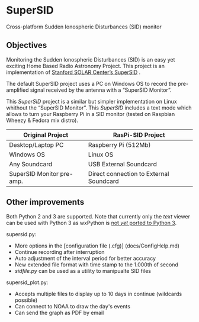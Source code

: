 SuperSID
========

Cross-platform Sudden Ionospheric Disturbances (SID) monitor

Objectives
----------
Monitoring the Sudden Ionospheric Disturbances (SID) is an easy yet exciting Home Based Radio Astronomy Project. This project is an implementation of [Stanford SOLAR Center’s SuperSID][Standford] .

The default SuperSID project uses a PC on Windows OS to record the pre-amplified signal received by the antenna with a “SuperSID Monitor”. 

This *SuperSID* project is a similar but simpler implementation on Linux whithout the “SuperSID Monitor”. This *SuperSID* includes a text mode which allows to turn your Raspberry Pi in a SID monitor (tested on Raspbian Wheezy & Fedora mix distro).


|Original Project  |RasPi-SID Project
|------------------|-----------------------
|Desktop/Laptop PC |Raspberry Pi (512Mb)
|Windows OS        |Linux OS
|Any Soundcard     |USB External Soundcard
|SuperSID Monitor pre-amp.  |Direct connection to External Soundcard

Other improvements
------------------

Both Python 2 and 3 are supported. Note that currently only the *text* viewer can be used with Python 3 as wxPython is [not *yet* ported to Python 3][Phoenix].

supersid.py:
 - More options in the [configuration file (.cfg)] (docs/ConfigHelp.md)
 - Continue recording after interruption
 - Auto adjustment of the interval period for better accuracy
 - New extended file format with time stamp to the 1.000th of second
 - *sidfile.py* can be used as a utility to manipualte SID files

supersid_plot.py:
 - Accepts multiple files to display up to 10 days in continue (wildcards possible)
 - Can connect to NOAA to draw the day's events
 - Can send the graph as PDF by email

[Standford]: http://solar-center.stanford.edu/SID/sidmonitor/
[Phoenix]: http://wxpython.org/Phoenix/docs/html/index.html
